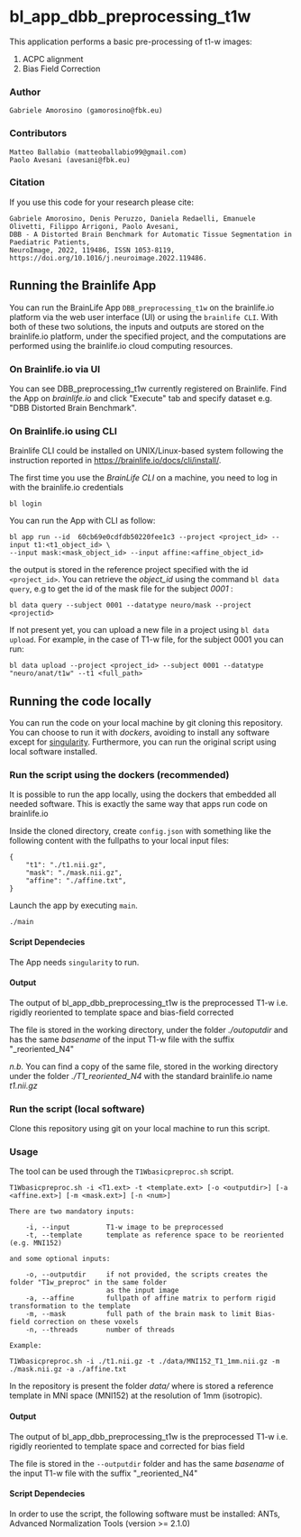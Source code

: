 # bl_app_dbb_preprocessing_t1w

This application performs a basic pre-processing of t1-w images:

1. ACPC alignment
2. Bias Field Correction

### Author

    Gabriele Amorosino (gamorosino@fbk.eu)

### Contributors

    Matteo Ballabio (matteoballabio99@gmail.com)
    Paolo Avesani (avesani@fbk.eu)
    
### Citation

If you use this code for your research please cite:

```
Gabriele Amorosino, Denis Peruzzo, Daniela Redaelli, Emanuele Olivetti, Filippo Arrigoni, Paolo Avesani,
DBB - A Distorted Brain Benchmark for Automatic Tissue Segmentation in Paediatric Patients,
NeuroImage, 2022, 119486, ISSN 1053-8119, https://doi.org/10.1016/j.neuroimage.2022.119486.
```

## Running the Brainlife App


You can run the BrainLife App `DBB_preprocessing_t1w` on the brainlife.io platform via the web user interface (UI) or using the `brainlife CLI`.  With both of these two solutions, the inputs and outputs are stored on the brainlife.io platform, under the specified project, and the computations are performed using the brainlife.io cloud computing resources.


### On Brainlife.io via UI

You can see DBB_preprocessing_t1w currently registered on Brainlife. Find the App on _brainlife.io_ and click "Execute" tab and specify dataset e.g. "DBB Distorted Brain Benchmark".

### On Brainlife.io using CLI

Brainlife CLI could be installed on UNIX/Linux-based system following the instruction reported in https://brainlife.io/docs/cli/install/.

The first time you use the _BrainLife_ _CLI_ on a machine, you need to log in with the brainlife.io credentials

```
bl login
```

You can run the App with CLI as follow:
```
bl app run --id  60cb69e0cdfdb50220fee1c3 --project <project_id> --input t1:<t1_object_id> \
--input mask:<mask_object_id> --input affine:<affine_object_id>
```
the output is stored in the reference project specified with the id ```<project_id>```. You can retrieve the _object_id_ using the command ```bl data query```, e.g to get the id of the mask file for the subject _0001_ :
```
bl data query --subject 0001 --datatype neuro/mask --project <projectid>
```

If not present yet, you can upload a new file in a project using ```bl data upload```. For example, in the case of T1-w file, for the subject 0001 you can run:
```
bl data upload --project <project_id> --subject 0001 --datatype "neuro/anat/t1w" --t1 <full_path>

```
## Running the code locally

You can run the code on your local machine by git cloning this repository. You can choose to run it with _dockers_, avoiding to install any software except for [singularity](https://sylabs.io/). Furthermore, you can run the original script using local software installed.

### Run the script using the dockers (recommended)

It is possible to run the app locally, using the dockers that embedded all needed software. This is exactly the same way that apps run code on brainlife.io

Inside the cloned directory, create `config.json` with something like the following content with the fullpaths to your local input files:
```
{   
    "t1": "./t1.nii.gz",
    "mask": "./mask.nii.gz",
    "affine": "./affine.txt",
}
```

Launch the app by executing `main`.
```
./main
```
#### Script Dependecies

The App needs   `singularity` to run.

#### Output

The output of bl_app_dbb_preprocessing_t1w is the preprocessed T1-w i.e. rigidly reoriented to template space and  bias-field corrected         

The file is stored in the working directory, under the folder _./outoputdir_ and has the same *basename* of the input T1-w file with the suffix "_reoriented_N4"

*n.b.* You can find a copy of the same file, stored in the working directory under the folder _./T1_reoriented_N4_ with the standard brainlife.io name _t1.nii.gz_


### Run the script (local software) 

Clone this repository using git on your local machine to run this script.

### Usage

The tool can be used through the `T1Wbasicpreproc.sh` script.

```
T1Wbasicpreproc.sh -i <T1.ext> -t <template.ext> [-o <outputdir>] [-a <affine.ext>] [-m <mask.ext>] [-n <num>]

There are two mandatory inputs:
    
	-i, --input         T1-w image to be preprocessed    
	-t, --template      template as reference space to be reoriented (e.g. MNI152)
   
and some optional inputs:

	-o, --outputdir     if not provided, the scripts creates the folder "T1w_preproc" in the same folder 
	                    as the input image
	-a, --affine        fullpath of affine matrix to perform rigid transformation to the template
	-m, --mask          full path of the brain mask to limit Bias-field correction on these voxels     
	-n, --threads       number of threads
	
Example:

T1Wbasicpreproc.sh -i ./t1.nii.gz -t ./data/MNI152_T1_1mm.nii.gz -m ./mask.nii.gz -a ./affine.txt

```
In the repository is present the folder _data/_ where is stored a reference template in MNI space (MNI152) at the resolution of 1mm (isotropic).

#### Output

The output of bl_app_dbb_preprocessing_t1w is the preprocessed T1-w i.e. rigidly reoriented to template space and corrected for bias field

The file is stored in the `--outputdir` folder and has the same *basename* of the input T1-w file with the suffix "_reoriented_N4"

####  Script Dependecies

In order to use the script, the following software must be installed:
ANTs, Advanced Normalization Tools (version >= 2.1.0)
